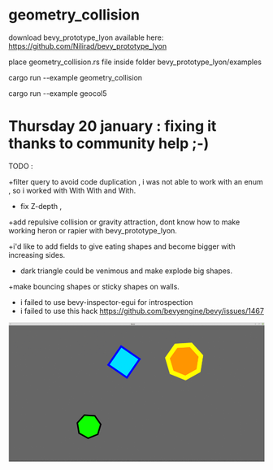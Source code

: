 # geometry_collision


download  bevy_prototype_lyon  available here:   https://github.com/Nilirad/bevy_prototype_lyon

place geometry_collision.rs file inside folder bevy_prototype_lyon/examples


cargo run --example geometry_collision

cargo run --example geocol5


Thursday 20 january : fixing it thanks to community help ;-)
========


TODO : 

+filter query to avoid code duplication , i was not able to work with an enum , so i worked with With<ExampleShapeA> With<ExampleShapeB> and With<ExampleShapeC>.

+ fix Z-depth ,
  
+add repulsive collision or gravity attraction, dont know how to make working heron or rapier with bevy_prototype_lyon.
  
+i'd like to add fields to give eating shapes and become bigger with increasing sides.
  
+ dark triangle could be venimous and make explode big shapes.

+make bouncing shapes or sticky shapes on walls.

- i failed to use bevy-inspector-egui  for introspection
- i failed to use this hack   https://github.com/bevyengine/bevy/issues/1467
  
![gif](geometry_collision.gif)
